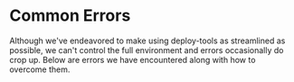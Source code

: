 # Common Errors

Although we've endeavored to make using deploy-tools as streamlined as possible, we can't control the full environment and errors occasionally do crop up. Below are errors we have encountered along with how to overcome them.
